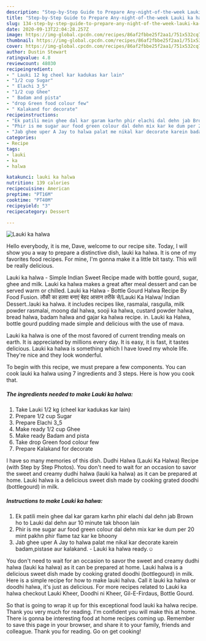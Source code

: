 ```yaml
---
description: "Step-by-Step Guide to Prepare Any-night-of-the-week Lauki ka halwa"
title: "Step-by-Step Guide to Prepare Any-night-of-the-week Lauki ka halwa"
slug: 134-step-by-step-guide-to-prepare-any-night-of-the-week-lauki-ka-halwa
date: 2020-09-13T22:04:28.257Z
image: https://img-global.cpcdn.com/recipes/86af2fbbe25f2aa1/751x532cq70/lauki-ka-halwa-recipe-main-photo.jpg
thumbnail: https://img-global.cpcdn.com/recipes/86af2fbbe25f2aa1/751x532cq70/lauki-ka-halwa-recipe-main-photo.jpg
cover: https://img-global.cpcdn.com/recipes/86af2fbbe25f2aa1/751x532cq70/lauki-ka-halwa-recipe-main-photo.jpg
author: Dustin Stewart
ratingvalue: 4.8
reviewcount: 48030
recipeingredient:
- " Lauki 12 kg cheel kar kadukas kar lain"
- "1/2 cup Sugar"
- " Elachi 3_5"
- "1/2 cup Ghee"
- " Badam and pista"
- "drop Green food colour few"
- " Kalakand for decorate"
recipeinstructions:
- "Ek patili mein ghee dal kar garam karhn phir elachi dal dehn jab Brown ho to Lauki dal dehn aur 10 minute tak bhoon lain"
- "Phir is me sugar aur food green colour dal dehn mix kar ke dum per 20 mint pakhn phir flame taz kar ke bhoony"
- "Jab ghee uper A Jay to halwa palat me nikal kar decorate karein badam,pistase aur kalakand. Lauki ka halwa ready.☺"
categories:
- Recipe
tags:
- lauki
- ka
- halwa

katakunci: lauki ka halwa 
nutrition: 139 calories
recipecuisine: American
preptime: "PT16M"
cooktime: "PT40M"
recipeyield: "3"
recipecategory: Dessert

---
```



![Lauki ka halwa](https://img-global.cpcdn.com/recipes/86af2fbbe25f2aa1/751x532cq70/lauki-ka-halwa-recipe-main-photo.jpg)

Hello everybody, it is me, Dave, welcome to our recipe site. Today, I will show you a way to prepare a distinctive dish, lauki ka halwa. It is one of my favorites food recipes. For mine, I'm gonna make it a little bit tasty. This will be really delicious.

Lauki ka halwa - Simple Indian Sweet Recipe made with bottle gourd, sugar, ghee and milk. Lauki ka halwa makes a great after meal dessert and can be served warm or chilled. Lauki ka Halwa - Bottle Gourd Halwa Recipe By Food Fusion. लौकी का हलवा बनाएं बेहद आसान तरीके से/Lauki Ka Halwa/ Indian Dessert..lauki ka halwa. it includes recipes like, rasmalai, rasgulla, milk powder rasmalai, moong dal halwa, sooji ka halwa, custard powder halwa, bread halwa, badam halwa and gajar ka halwa recipe. in. Lauki ka Halwa, bottle gourd pudding made simple and delicious with the use of mava.

Lauki ka halwa is one of the most favored of current trending meals on earth. It is appreciated by millions every day. It is easy, it is fast, it tastes delicious. Lauki ka halwa is something which I have loved my whole life. They're nice and they look wonderful.


To begin with this recipe, we must prepare a few components. You can cook lauki ka halwa using 7 ingredients and 3 steps. Here is how you cook that.

<!--inarticleads1-->

##### The ingredients needed to make Lauki ka halwa:

1. Take  Lauki 1/2 kg (cheel kar kadukas kar lain)
1. Prepare 1/2 cup Sugar
1. Prepare  Elachi 3_5
1. Make ready 1/2 cup Ghee
1. Make ready  Badam and pista
1. Take drop Green food colour few
1. Prepare  Kalakand for decorate


I have so many memories of this dish. Dudhi Halwa (Lauki Ka Halwa) Recipe (with Step by Step Photos). You don&#39;t need to wait for an occasion to savor the sweet and creamy dudhi halwa (lauki ka halwa) as it can be prepared at home. Lauki halwa is a delicious sweet dish made by cooking grated doodhi (bottlegourd) in milk. 

<!--inarticleads2-->

##### Instructions to make Lauki ka halwa:

1. Ek patili mein ghee dal kar garam karhn phir elachi dal dehn jab Brown ho to Lauki dal dehn aur 10 minute tak bhoon lain
1. Phir is me sugar aur food green colour dal dehn mix kar ke dum per 20 mint pakhn phir flame taz kar ke bhoony
1. Jab ghee uper A Jay to halwa palat me nikal kar decorate karein badam,pistase aur kalakand. - Lauki ka halwa ready.☺


You don&#39;t need to wait for an occasion to savor the sweet and creamy dudhi halwa (lauki ka halwa) as it can be prepared at home. Lauki halwa is a delicious sweet dish made by cooking grated doodhi (bottlegourd) in milk. Here is a simple recipe for how to make lauki halva. Call it lauki ka halwa or doodhi halwa, it&#39;s just as delicious. For more recipes related to Lauki ka halwa checkout Lauki Kheer, Doodhi ni Kheer, Gil-E-Firdaus, Bottle Gourd. 

So that is going to wrap it up for this exceptional food lauki ka halwa recipe. Thank you very much for reading. I'm confident you will make this at home. There is gonna be interesting food at home recipes coming up. Remember to save this page in your browser, and share it to your family, friends and colleague. Thank you for reading. Go on get cooking!
